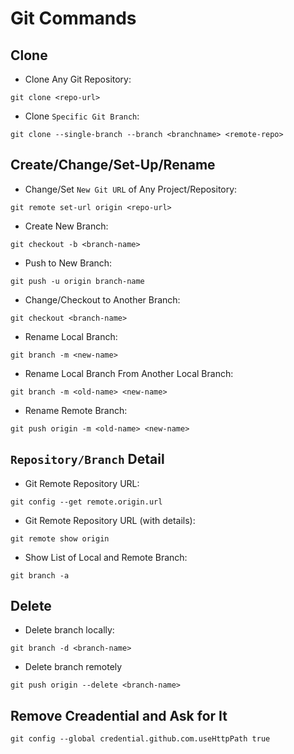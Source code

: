 # Git Commands

## Clone
- Clone Any Git Repository:
```
git clone <repo-url>
```

- Clone `Specific Git Branch`:
```
git clone --single-branch --branch <branchname> <remote-repo>
```

## Create/Change/Set-Up/Rename
- Change/Set `New Git URL` of Any Project/Repository:
```
git remote set-url origin <repo-url>
```
- Create New Branch:
```
git checkout -b <branch-name>
```

- Push to New Branch:
```
git push -u origin branch-name
```

- Change/Checkout to Another Branch:
```
git checkout <branch-name>
```

- Rename Local Branch:
```
git branch -m <new-name>
```

- Rename Local Branch From Another Local Branch:
```
git branch -m <old-name> <new-name>
```

- Rename Remote Branch:
```
git push origin -m <old-name> <new-name>
```

## `Repository/Branch` Detail

- Git Remote Repository URL:
```
git config --get remote.origin.url 
```

- Git Remote Repository URL (with details):
```
git remote show origin 
```

- Show List of Local and Remote Branch:
```
git branch -a
```
## Delete
- Delete branch locally:
```
git branch -d <branch-name>
```
- Delete branch remotely
```
git push origin --delete <branch-name>
```
## Remove Creadential and Ask for It
```
git config --global credential.github.com.useHttpPath true
```
